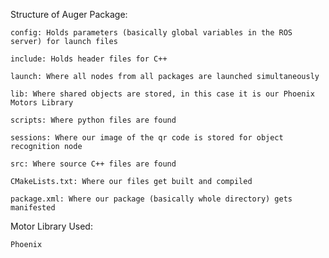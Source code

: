 Structure of Auger Package:

    config: Holds parameters (basically global variables in the ROS server) for launch files

    include: Holds header files for C++

    launch: Where all nodes from all packages are launched simultaneously

    lib: Where shared objects are stored, in this case it is our Phoenix Motors Library

    scripts: Where python files are found

    sessions: Where our image of the qr code is stored for object recognition node

    src: Where source C++ files are found

    CMakeLists.txt: Where our files get built and compiled

    package.xml: Where our package (basically whole directory) gets manifested



Motor Library Used:

    Phoenix